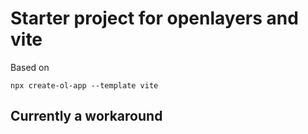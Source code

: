 # Starter project for openlayers and vite
Based on 
```Shell
npx create-ol-app --template vite
```
## Currently a workaround

